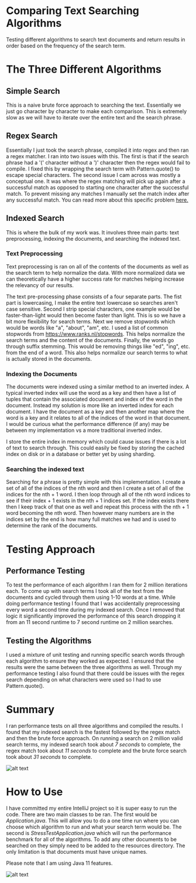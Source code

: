 # Comparing Text Searching Algorithms

Testing different algorithms to search text documents and return results in order based on the frequency of the search term.

# The Three Different Algorithms

## Simple Search

This is a naive brute force approach to searching the text. Essentially we just go character by character to make each comparison. This is extremely slow as we will have to iterate over the entire text and the search phrase. 

## Regex Search

Essentially I just took the search phrase, compiled it into regex and then ran a regex matcher. I ran into two issues with this. The first is that if the search phrase had a '(' character without a ')' character then the regex would fail to compile. I fixed this by wrapping the search term with Pattern.quote() to escape special characters. The second issue I cam across was mostly a conceptual one. It was where the regex matching will pick up again after a successful match as opposed to starting one character after the successful match. To prevent missing any matches I manually set the match index after any successful match. You can read more about this specific problem [here.](https://stackoverflow.com/questions/7378451/java-regex-match-count)

## Indexed Search

This is where the bulk of my work was. It involves three main parts: text preprocessing, indexing the documents, and searching the indexed text.

### Text Preprocessing

Text preprocessing is ran on all of the contents of the documents as well as the search term to help normalize the data. With more normalized data we can theoretically have a higher success rate for matches helping increase the relevancy of our results.

The text pre-processing phase consists of a four separate parts. The fist part is lowercasing, I make the entire text lowercase so searches aren't case sensitive. Second I strip special characters, one example would be faster-than-light would then become faster than light. This is so we have a bit more flexibility for search terms. Next we remove stopwords which would be words like "a", "about", "am", etc. I used a list of common stopwords from https://www.ranks.nl/stopwords. This helps normalize the search terms and the content of the documents. Finally, the words go through suffix stemming. This would be removing things like "ed", "ing", etc. from the end of a word. This also helps normalize our search terms to what is actually stored in the documents. 

### Indexing the Documents

The documents were indexed using a similar method to an inverted index. A typical inverted index will use the word as a key and then have a list of tuples that contain the associated document and index of the word in the document. Instead my solution is more like an inverted index for each document. I have the document as a key and then another map where the word is a key and it relates to all of the indices of the word in that document. I would be curious what the performance difference (if any) may be between my implementation vs a more traditional inverted index. 

I store the entire index in memory which could cause issues if there is a lot of text to search through. This could easily be fixed by storing the cached index on disk or in a database or better yet by using sharding. 

### Searching the indexed text

Searching for a phrase is pretty simple with this implementation. I create a set of all of the indices of the nth word and then I create a set of all of the indices for the nth + 1 word. I then loop through all of the nth word indices to see if their index + 1 exists in the nth + 1 indices set. If the index exists there then I keep track of that one as well and repeat this process with the nth + 1 word becoming the nth word. Then however many numbers are in the indices set by the end is how many full matches we had and is used to determine the rank of the documents. 

# Testing Approach

## Performance Testing

To test the performance of each algorithm I ran them for 2 million iterations each. To come up with search terms I took all of the text from the documents and cycled through them using 1-10 words at a time. While doing performance testing I found that I was accidentally preprocessing every word a second time during my indexed search. Once I removed that logic it significantly improved the performance of this search dropping it from an 11 second runtime to 7 second runtime on 2 million searches. 

## Testing the Algorithms 

I used a mixture of unit testing and running specific search words through each algorithm to ensure they worked as expected. I ensured that the results were the same between the three algorithms as well. Through my performance testing I also found that there could be issues with the regex search depending on what characters were used so I had to use Pattern.quote(). 

# Summary

I ran performance tests on all three algorithms and compiled the results. I found that my indexed search is the fastest followed by the regex match and then the brute force approach. On running a search on 2 million valid search terms, my indexed search took about *7 seconds* to complete, the regex match took about *11 seconds* to complete and the brute force search took about *31 seconds* to complete. 

![alt text](https://i.imgur.com/bdiqOAG.png "Benchmark Results")

# How to Use

I have committed my entire IntelliJ project so it is super easy to run the code. There are two main classes to be ran. The first would be *Application.java*. This will allow you to do a one time run where you can choose which algorithm to run and what your search term would be. The second is *StressTestApplication.java* which will run the performance benchmark for all of the algorithms. To add any other documents to be searched on they simply need to be added to the resources directory. The only limitation is that documents must have unique names.

Please note that I am using Java 11 features.

![alt text](https://i.imgur.com/6mu8LFx.png "Program Input Example")